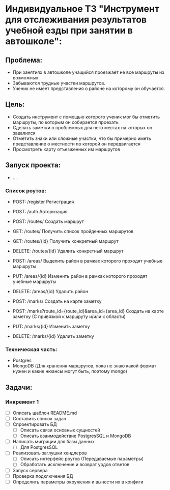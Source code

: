 # Индивидуальное ТЗ "Инструмент для отслеживания результатов учебной езды при занятии в автошколе":


## Проблема:
- При занятиях в автошколе учащийся проезжает не все маршруты из возможных.
- Забываются трудные участки маршрутов.
- Ученик не имеет представления о районе на которому он обучается.


## Цель: 
- Создать инструмент с помощью которого ученик мог бы отметить маршруты, по которым он собирается проехать
- Сделать заметки о проблемных для него местах на которых он завалился
- Отметить знаки или сложные участки, что бы примерно иметь представление о местности по которой он передвигается
- Просмотреть карту отъезженных им маршрутов


## Запуск проекта:
- ...


### Список роутов:
- POST: /register Регистрация
- POST: /auth Авторизация

- POST: /routes/ Создать маршрут
- GET: /routes/ Получить список пройденных маршрутов
- GET: /routes/{id} Получить конкретный маршрут
- DELETE: /routes/{id} Удалить конкретный маршрут


- POST: /areas/ Выделить район в рамках которого проходят учебные маршруты
- PUT: /areas/{id} Изменить район в рамках которого проходят учебные маршруты
- DELETE: /areas/{id} Удалить район


- POST: /marks/ Создать на карте заметку
- POST: /marks?route_id={route_id}&area_id={area_id} Создать на карте заметку (С привязкой к маршруту и/или к области)
- PUT: /marks/{id} Изменить заметку
- DELETE: /marks/{id} Удалить заметку


### Техническая часть:
- Postgres
- MongoDB (Для хранения маршрутов, пока не знаю какой формат нужен и какие нюансы могут быть, поэтому mongo)


## Задачи:
### Инкремент 1
- [ ] Описать шаблон README.md 
- [ ] Составить список задач
- [ ] Спроектировать БД
  - [ ] Описать связи основных сущностей
  - [ ] Описать взаимодействие PostgresSQL и MongoDB
- [ ] Написать миграции для базы данных
  - [ ] Для PostgresSQL
- [ ] Реализовать заглушки хендлеров
  - [ ] Описать интерфейс роутов (Передаваемые параметры)
  - [ ] Обработать исключение и возврат уодов ответов
- [ ] Запуск сервера
- [ ] Проверка подключения БД
- [ ] Определить параметры окружения и вынести их в конфиги
